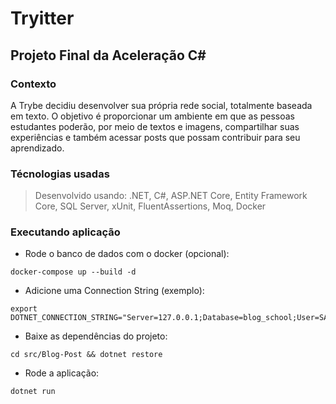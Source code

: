 # Tryitter

## Projeto Final da Aceleração C# 


### Contexto
A Trybe decidiu desenvolver sua própria rede social, totalmente baseada em texto. O objetivo é proporcionar um ambiente em que as pessoas estudantes poderão, por meio de textos e imagens, compartilhar suas experiências e também acessar posts que possam contribuir para seu aprendizado.

### Técnologias usadas

> Desenvolvido usando: .NET, C#, ASP.NET Core, Entity Framework Core, SQL Server, xUnit, FluentAssertions, Moq, Docker


### Executando aplicação
 

* Rode o banco de dados com o docker (opcional):

 ```
 docker-compose up --build -d
 ```
 
* Adicione uma Connection String (exemplo):

```
export DOTNET_CONNECTION_STRING="Server=127.0.0.1;Database=blog_school;User=SA;Password=Password12@"
```

* Baixe as dependências do projeto:

 ```
 cd src/Blog-Post && dotnet restore
 ```

* Rode a aplicação:

```
dotnet run
```
